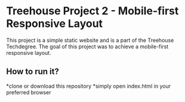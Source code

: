 # Treehouse Project 2 - Mobile-first Responsive Layout

This project is a simple static website and is a part of the Treehouse Techdegree. The goal of this project was to achieve a mobile-first responsive layout.

## How to run it?

*clone or download this repository
*simply open index.html in your preferred browser
